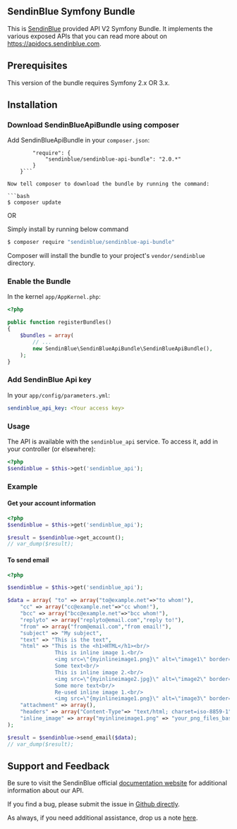 ## SendinBlue Symfony Bundle

This is [SendinBlue](https://www.sendinblue.com) provided API V2 Symfony Bundle. It implements the various exposed APIs that you can read more about on https://apidocs.sendinblue.com.


## Prerequisites

This version of the bundle requires Symfony 2.x OR 3.x.

## Installation

### Download SendinBlueApiBundle using composer

Add SendinBlueApiBundle in your `composer.json`:

```{
        "require": {
            "sendinblue/sendinblue-api-bundle": "2.0.*"
        }
    }```

Now tell composer to download the bundle by running the command:

```bash
$ composer update
```

OR

Simply install by running below command

```bash
$ composer require "sendinblue/sendinblue-api-bundle"
```

Composer will install the bundle to your project's `vendor/sendinblue` directory.


### Enable the Bundle

In the kernel `app/AppKernel.php`:

```php
<?php

public function registerBundles()
{
    $bundles = array(
        // ...
        new SendinBlue\SendinBlueApiBundle\SendinBlueApiBundle(),
    );
}
```


### Add SendinBlue Api key

In your `app/config/parameters.yml`:

```yaml
sendinblue_api_key: <Your access key>
```


### Usage

The API is available with the `sendinblue_api` service.
To access it, add in your controller (or elsewhere):

```php
<?php
$sendinblue = $this->get('sendinblue_api');
```

### Example

#### Get your account information

```php
<?php
$sendinblue = $this->get('sendinblue_api');

$result = $sendinblue->get_account();
// var_dump($result);
```

#### To send email
```php
<?php

$sendinblue = $this->get('sendinblue_api');

$data = array( "to" => array("to@example.net"=>"to whom!"),
    "cc" => array("cc@example.net"=>"cc whom!"),
    "bcc" => array("bcc@example.net"=>"bcc whom!"),
    "replyto" => array("replyto@email.com","reply to!"),
    "from" => array("from@email.com","from email!"),
    "subject" => "My subject",
    "text" => "This is the text",
    "html" => "This is the <h1>HTML</h1><br/>
               This is inline image 1.<br/>
               <img src=\"{myinlineimage1.png}\" alt=\"image1\" border=\"0\"><br/>
               Some text<br/>
               This is inline image 2.<br/>
               <img src=\"{myinlineimage2.jpg}\" alt=\"image2\" border=\"0\"><br/>
               Some more text<br/>
               Re-used inline image 1.<br/>
               <img src=\"{myinlineimage1.png}\" alt=\"image3\" border=\"0\">",
    "attachment" => array(),
    "headers" => array("Content-Type"=> "text/html; charset=iso-8859-1","X-param1"=> "value1", "X-param2"=> "value2","X-Mailin-custom"=>"my custom value", "X-Mailin-IP"=> "102.102.1.2", "X-Mailin-Tag" => "My tag"),
    "inline_image" => array("myinlineimage1.png" => "your_png_files_base64_encoded_chunk_data","myinlineimage2.jpg" => "your_jpg_files_base64_encoded_chunk_data")
);

$result = $sendinblue->send_email($data);
// var_dump($result);
```

## Support and Feedback

Be sure to visit the SendinBlue official [documentation website](https://apidocs.sendinblue.com) for additional information about our API.

If you find a bug, please submit the issue in [Github directly](https://github.com/mailin-api/sendinblue-api-bundle/issues).

As always, if you need additional assistance, drop us a note [here](https://apidocs.sendinblue.com/support/).
